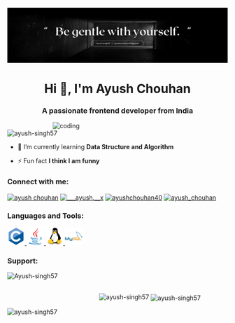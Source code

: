 ![logo](https://github.com/Ayush-singh57/Ayush-singh57/blob/main/Black%20and%20White%20Simple%20Motivational%20Quote%20LinkedIn%20Banner.png)
<h1 align="center">Hi 👋, I'm Ayush Chouhan</h1>
<h3 align="center">A passionate frontend developer from India</h3>


<img align="right" alt="coding" width="400"
    src="https://camo.githubusercontent.com/4d9f5ecceb711eec6e2018f38a5677dc657c9738d4a65ba3b928c41c0a45b439/68747470733a2f2f6d69726f2e6d656469756d2e636f6d2f6d61782f313336302f302a37513379765349765f7430696f4a2d5a2e676966">
<p align="left"> <img
        src="https://komarev.com/ghpvc/?username=ayush-singh57&label=Profile%20views&color=0e75b6&style=flat"
        alt="ayush-singh57" /> </p>


- 🌱 I’m currently learning **Data Structure and Algorithm**

- ⚡ Fun fact **I think I am funny**

<h3 align="left">Connect with me:</h3>
<p align="left">
    <a href="https://linkedin.com/in/ayush chouhan" target="blank"><img align="center"
            src="https://raw.githubusercontent.com/rahuldkjain/github-profile-readme-generator/master/src/images/icons/Social/linked-in-alt.svg"
            alt="ayush chouhan" height="30" width="40" /></a>
    <a href="https://instagram.com/___ayush.__x" target="blank"><img align="center"
            src="https://raw.githubusercontent.com/rahuldkjain/github-profile-readme-generator/master/src/images/icons/Social/instagram.svg"
            alt="___ayush.__x" height="30" width="40" /></a>
    <a href="https://www.codechef.com/users/ayushchouhan40" target="blank"><img align="center"
            src="https://cdn.jsdelivr.net/npm/simple-icons@3.1.0/icons/codechef.svg" alt="ayushchouhan40" height="30"
            width="40" /></a>
    <a href="https://www.leetcode.com/ayush_chouhan" target="blank"><img align="center"
            src="https://raw.githubusercontent.com/rahuldkjain/github-profile-readme-generator/master/src/images/icons/Social/leet-code.svg"
            alt="ayush_chouhan" height="30" width="40" /></a>
</p>

<h3 align="left">Languages and Tools:</h3>
<p align="left"> <a href="https://www.cprogramming.com/" target="_blank" rel="noreferrer"> <img
            src="https://raw.githubusercontent.com/devicons/devicon/master/icons/c/c-original.svg" alt="c" width="40"
            height="40" /> </a> <a href="https://www.java.com" target="_blank" rel="noreferrer"> <img
            src="https://raw.githubusercontent.com/devicons/devicon/master/icons/java/java-original.svg" alt="java"
            width="40" height="40" /> </a> <a href="https://www.linux.org/" target="_blank" rel="noreferrer"> <img
            src="https://raw.githubusercontent.com/devicons/devicon/master/icons/linux/linux-original.svg" alt="linux"
            width="40" height="40" /> </a> <a href="https://www.mysql.com/" target="_blank" rel="noreferrer"> <img
            src="https://raw.githubusercontent.com/devicons/devicon/master/icons/mysql/mysql-original-wordmark.svg"
            alt="mysql" width="40" height="40" /> </a> </p>

<h3 align="left">Support:</h3>
<p><a href="https://www.buymeacoffee.com/Ayush-singh57"> <img align="left"
            src="https://cdn.buymeacoffee.com/buttons/v2/default-yellow.png" height="50" width="210"
            alt="Ayush-singh57" /></a></p><br><br>

<p><img align="left"
        src="https://github-readme-stats.vercel.app/api/top-langs?username=ayush-singh57&show_icons=true&locale=en&layout=compact"
        alt="ayush-singh57" /></p>

<p>&nbsp;<img align="center"
        src="https://github-readme-stats.vercel.app/api?username=ayush-singh57&show_icons=true&locale=en"
        alt="ayush-singh57" /></p>

<p><img align="center" src="https://github-readme-streak-stats.herokuapp.com/?user=ayush-singh57&"
        alt="ayush-singh57" /></p>
